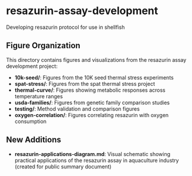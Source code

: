 # resazurin-assay-development
Developing resazurin protocol for use in shellfish

## Figure Organization

This directory contains figures and visualizations from the resazurin assay development project:

- **10k-seed/**: Figures from the 10K seed thermal stress experiments
- **spat-stress/**: Figures from the spat thermal stress project  
- **thermal-curve/**: Figures showing metabolic responses across temperature ranges
- **usda-families/**: Figures from genetic family comparison studies
- **testing/**: Method validation and comparison figures
- **oxygen-correlation/**: Figures correlating resazurin with oxygen consumption

## New Additions

- **resazurin-applications-diagram.md**: Visual schematic showing practical applications of the resazurin assay in aquaculture industry (created for public summary document)

